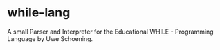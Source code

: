 # while-lang
A small Parser and Interpreter for the Educational WHILE - Programming Language by Uwe Schoening. 
